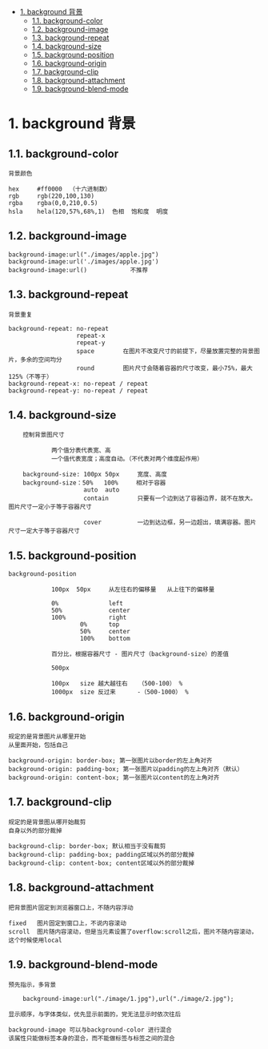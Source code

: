<!-- TOC -->

- [1. background 背景](#1-background-背景)
    - [1.1. background-color](#11-background-color)
    - [1.2. background-image](#12-background-image)
    - [1.3. background-repeat](#13-background-repeat)
    - [1.4. background-size](#14-background-size)
    - [1.5. background-position](#15-background-position)
    - [1.6. background-origin](#16-background-origin)
    - [1.7. background-clip](#17-background-clip)
    - [1.8. background-attachment](#18-background-attachment)
    - [1.9. background-blend-mode](#19-background-blend-mode)

<!-- /TOC -->
# 1. background 背景

## 1.1. background-color 

    背景颜色

    hex     #ff0000  （十六进制数）
    rgb     rgb(220,100,130)
    rgba    rgba(0,0,210,0.5)
    hsla    hela(120,57%,68%,1)  色相  饱和度  明度

## 1.2. background-image

    background-image:url("./images/apple.jpg")
    background-image:url('./images/apple.jpg')
    background-image:url()            不推荐

## 1.3. background-repeat

    背景重复

    background-repeat: no-repeat
                       repeat-x
                       repeat-y
                       space        在图片不改变尺寸的前提下，尽量放置完整的背景图片，多余的空间均分
                       round        图片尺寸会随着容器的尺寸改变，最小75%，最大125%（不等于）
    background-repeat-x: no-repeat / repeat
    background-repeat-y: no-repeat / repeat

## 1.4. background-size

        控制背景图尺寸

                两个值分表代表宽、高
                一个值代表宽度；高度自动。（不代表对两个维度起作用）

        background-size: 100px 50px     宽度、高度
        background-size：50%   100%     相对于容器
                         auto  auto     
                         contain        只要有一个边到达了容器边界，就不在放大。图片尺寸一定小于等于容器尺寸

                         cover          一边到达边框，另一边超出，填满容器。图片尺寸一定大于等于容器尺寸

## 1.5. background-position

    background-position

                100px  50px     从左往右的偏移量   从上往下的偏移量

                0%              left
                50%             center
                100%            right
                        0%      top
                        50%     center
                        100%    bottom

                百分比，根据容器尺寸 - 图片尺寸（background-size）的差值

                500px

                100px   size 越大越往右   （500-100） %
                1000px  size 反过来      -（500-1000） %

## 1.6. background-origin

    规定的是背景图片从哪里开始
    从里面开始，包括自己

    background-origin: border-box; 第一张图片以border的左上角对齐
    background-origin: padding-box; 第一张图片以padding的左上角对齐（默认）
    background-origin: content-box; 第一张图片以content的左上角对齐

## 1.7. background-clip

    规定的是背景图从哪开始裁剪
    自身以外的部分裁掉

    background-clip: border-box; 默认相当于没有裁剪
    background-clip: padding-box; padding区域以外的部分裁掉
    background-clip: content-box; content区域以外的部分裁掉

## 1.8. background-attachment

    把背景图片固定到浏览器窗口上，不随内容浮动
    
    fixed   图片固定到窗口上，不说内容滚动
    scroll  图片随内容滚动，但是当元素设置了overflow:scroll之后，图片不随内容滚动，这个时候使用local

## 1.9. background-blend-mode

    预先指示，多背景

        background-image:url("./image/1.jpg"),url("./image/2.jpg");
        
    显示顺序，与字体类似，优先显示前面的，党无法显示时依次往后

    background-image 可以与background-color 进行混合
    该属性只能做标签本身的混合，而不能做标签与标签之间的混合


    
